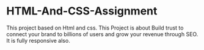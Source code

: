 # HTML-And-CSS-Assignment
This project based on Html and css. 
This Project is about Build trust to connect your brand to billions of users and grow your revenue through SEO.
It is fully responsive also.
